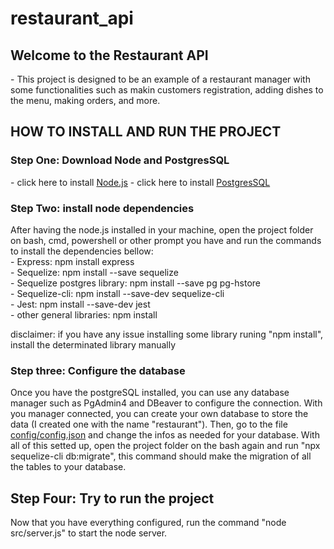 # restaurant_api

<h2>Welcome to the Restaurant API</h2>
- This project is designed to be an example of a restaurant manager with some functionalities such as makin customers registration, adding dishes to the menu, making orders, and more.

<h2>HOW TO INSTALL AND RUN THE PROJECT</h2>
<h3>Step One: Download Node and PostgresSQL</h3>  
- click here to install <a href="https://nodejs.org/en/download">Node.js</a>
- click here to install <a href="https://www.postgresql.org/download/">PostgresSQL</a>

<h3>Step Two: install node dependencies</h3>
After having the node.js installed in your machine, open the project folder on bash, cmd, powershell or other prompt you have and run the commands to install the dependencies bellow: <br>
- Express: npm install express <br>
- Sequelize: npm install --save sequelize <br>
- Sequelize postgres library: npm install --save pg pg-hstore <br>
- Sequelize-cli: npm install --save-dev sequelize-cli <br>
- Jest: npm install --save-dev jest <br> 
- other general libraries: npm install <br>

disclaimer: if you have any issue installing some library runing "npm install", install the determinated library manually

<h3>Step three: Configure the database</h3>
Once you have the postgreSQL installed, you can use any database manager such as PgAdmin4 and DBeaver to configure the connection. With you manager connected, you can create your own database to store the data (I created one with the name "restaurant").
Then, go to the file <a href="https://github.com/WilenGabrielGS/restaurant_api/blob/main/config/config.json">config/config.json</a> and change the infos as needed for your database. With all of this setted up, open the project folder on the bash again and run "npx sequelize-cli db:migrate", this command should make the migration of all the tables to your database.

<h2>Step Four: Try to run the project</h2>
Now that you have everything configured, run the command "node src/server.js" to start the node server.


  
   
